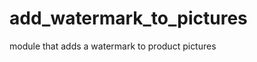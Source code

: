 add_watermark_to_pictures
=========================

module that adds a watermark to product pictures